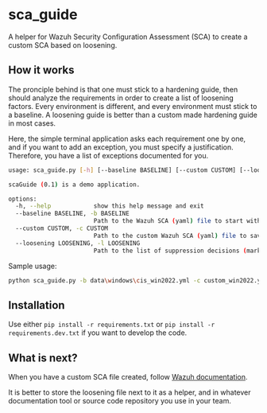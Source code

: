 # sca_guide

A helper for Wazuh Security Configuration Assessment (SCA) to create a custom SCA based on loosening.

## How it works

The pronciple behind is that one must stick to a hardening guide, then should analyze the requirements in order to create a list of loosening factors. Every environment is different, and every environment must stick to a baseline. A loosening guide is better than a custom made hardening guide in most cases.

Here, the simple terminal application asks each requirement one by one, and if you want to add an exception, you must specify a justification. Therefore, you have a list of exceptions documented for you.

```bash
usage: sca_guide.py [-h] [--baseline BASELINE] [--custom CUSTOM] [--loosening LOOSENING]

scaGuide (0.1) is a demo application.

options:
  -h, --help            show this help message and exit
  --baseline BASELINE, -b BASELINE
                        Path to the Wazuh SCA (yaml) file to start with
  --custom CUSTOM, -c CUSTOM
                        Path to the custom Wazuh SCA (yaml) file to save
  --loosening LOOSENING, -l LOOSENING
                        Path to the list of suppression decisions (markdown) from the Wazuh SCA file
```

Sample usage:

```bash
python sca_guide.py -b data\windows\cis_win2022.yml -c custom_win2022.yml -l loosening_win2022.yml
```

## Installation

Use either `pip install -r requirements.txt` or `pip install -r requirements.dev.txt` if you want to develop the code.

## What is next?

When you have a custom SCA file created, follow [Wazuh documentation](https://documentation.wazuh.com/current/user-manual/capabilities/sec-config-assessment/creating-custom-policies.html).

It is better to store the loosening file next to it as a helper, and in whatever documentation tool or source code repository you use in your team.
